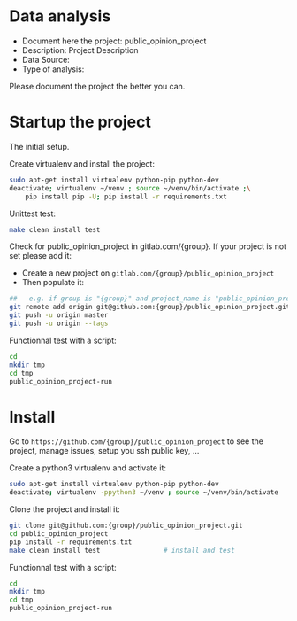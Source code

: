 # Data analysis
- Document here the project: public_opinion_project
- Description: Project Description
- Data Source:
- Type of analysis:

Please document the project the better you can.

# Startup the project

The initial setup.

Create virtualenv and install the project:
```bash
sudo apt-get install virtualenv python-pip python-dev
deactivate; virtualenv ~/venv ; source ~/venv/bin/activate ;\
    pip install pip -U; pip install -r requirements.txt
```

Unittest test:
```bash
make clean install test
```

Check for public_opinion_project in gitlab.com/{group}.
If your project is not set please add it:

- Create a new project on `gitlab.com/{group}/public_opinion_project`
- Then populate it:

```bash
##   e.g. if group is "{group}" and project_name is "public_opinion_project"
git remote add origin git@github.com:{group}/public_opinion_project.git
git push -u origin master
git push -u origin --tags
```

Functionnal test with a script:

```bash
cd
mkdir tmp
cd tmp
public_opinion_project-run
```

# Install

Go to `https://github.com/{group}/public_opinion_project` to see the project, manage issues,
setup you ssh public key, ...

Create a python3 virtualenv and activate it:

```bash
sudo apt-get install virtualenv python-pip python-dev
deactivate; virtualenv -ppython3 ~/venv ; source ~/venv/bin/activate
```

Clone the project and install it:

```bash
git clone git@github.com:{group}/public_opinion_project.git
cd public_opinion_project
pip install -r requirements.txt
make clean install test                # install and test
```
Functionnal test with a script:

```bash
cd
mkdir tmp
cd tmp
public_opinion_project-run
```
